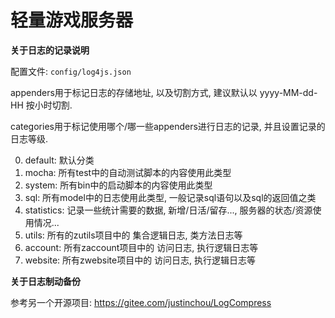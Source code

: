 轻量游戏服务器
===


**关于日志的记录说明**

配置文件: `config/log4js.json`

appenders用于标记日志的存储地址, 以及切割方式, 建议默认以 yyyy-MM-dd-HH 按小时切割.

categories用于标记使用哪个/哪一些appenders进行日志的记录, 并且设置记录的日志等级.

0. default: 默认分类
1. mocha: 所有test中的自动测试脚本的内容使用此类型
2. system: 所有bin中的启动脚本的内容使用此类型
3. sql: 所有model中的日志使用此类型, 一般记录sql语句以及sql的返回值之类
4. statistics: 记录一些统计需要的数据, 新增/日活/留存..., 服务器的状态/资源使用情况...
5. utils: 所有的zutils项目中的 集合逻辑日志, 类方法日志等
6. account: 所有zaccount项目中的 访问日志, 执行逻辑日志等
7. website: 所有zwebsite项目中的 访问日志, 执行逻辑日志等

**关于日志制动备份**

参考另一个开源项目: https://gitee.com/justinchou/LogCompress


